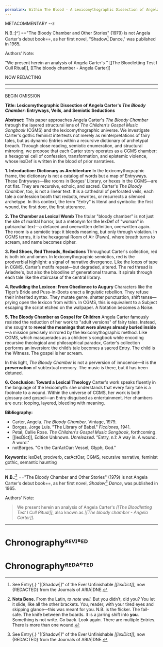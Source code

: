 ```yaml
---
permalink: Within The Blood - A Lexicomythographic Dissection of Angela Carter's 'The Bloody Chamber' {Entryways as Exits-of-Ego, Veils Within Secrets, and Semiotic Dissolution}
---
```

METACOMMENTARY
--z

N.B.:[^]
=="The Bloody Chamber and Other Stories" (1979) is not Angela Carter's debut book==, as her first novel, "Shadow[^sh] Dance," was published in 1965.

Authors' Note:

"We present herein an analysis of Angela Carter's "
[[The Bloodletting Test I Cull Ritual]], [[The bloody chamber - Angela Carter]]


NOW REDACTING 


---
---

BEGIN OMISSION

**Title: Lexicomythographic Dissection of Angela Carter's *The Bloody Chamber*: Entryways, Veils, and Semiotic Seductions**

**Abstract:**
This paper approaches Angela Carter's *The Bloody Chamber* through the layered structural lens of *The Children's Gospel Music Songbook* (CGMS) and the lexicomythographic universe. We investigate Carter's gothic feminist intertexts not merely as reinterpretations of fairy tales, but as dynamic Entries within a recursive dictionary of archetypal breach. Through close reading, semiotic enumeration, and structural mirroring, we propose that each Carter story operates as a CGMS chamber: a hexagonal cell of confession, transformation, and epistemic violence, whose lexDef is written in the blood of prior narratives.

**1. Introduction: Dictionary as Architecture**
In the lexicomythographic frame, the dictionary is not a catalog of words but a map of Entryways. These Entryways—like rooms in Borges' Library, or hexes in the CGMS—are not flat. They are recursive, echoic, and sacred. Carter's *The Bloody Chamber*, too, is not a linear text. It is a cathedral of perforated veils, each tale a confession booth that redacts, rewrites, or resurrects a silenced archetype. In this context, the term "Entry" is literal and symbolic: the first wound, the first door, the first utterance.

**2. The Chamber as Lexical Womb**
The titular "bloody chamber" is not just the site of marital horror, but a metonym for the lexDef of "woman" in patriarchal text—a defaced and overwritten definition, overwritten again. The room is a semiotic trap: it bleeds meaning, but only through violation. In CGMS terms, it is the hexagonal Room of Air (Pawn), where breath turns to scream, and name becomes cipher.

**3. Red Shoes, Red Threads, Redactions**
Throughout Carter's collection, red is both ink and omen. In lexicomythographic semiotics, red is the prodverbial highlight: a signal of narrative divergence. Like the loops of tape in CGMS, Carter’s motifs repeat—but degraded, altered. The red thread is Ariadne's, but also the bloodline of generational trauma. It spirals through each tale like the staircase of the central library.

**4. Rewilding the Lexicon: From Obedience to Augury**
Characters like the Tiger’s Bride and Puss-in-Boots enact a linguistic rebellion. They refuse their inherited syntax. They mutate genre, shatter punctuation, shift tense—prying open the lexicon from within. In CGMS, this is equivalent to a Subject escaping the script etched on the wallpaper. A Notation becomes a Noise.

**5. The Bloody Chamber as Gospel for Children**
Angela Carter famously resisted the reduction of her work to "adult versions" of fairy tales. Instead, she sought to **reveal the meanings that were always already buried inside**—a mission precisely mirrored by the lexicomythographic method. Like CGMS, which masquerades as a children's songbook while encoding recursive theological and philosophical paradox, Carter's collection performs an inversion: the child’s tale becomes a sacred Entry. The child is the Witness. The gospel is her scream.

In this light, *The Bloody Chamber* is not a perversion of innocence—it is the **preservation** of subtextual memory. The music is there, but it has been detuned.

**6. Conclusion: Toward a Lexical Theology**
Carter's work speaks fluently in the language of the lexicomyth: she understands that every fairy tale is a footnote to a wound. Within the universe of CGMS, her work is both glossary and gospel—an Entry disguised as entertainment. Her chambers are ours: looping, layered, bleeding with meaning.

**Bibliography:**
- Carter, Angela. *The Bloody Chamber*. Vintage, 1979.
- Borges, Jorge Luis. "The Library of Babel." *Ficciones*, 1941.
- Petal, Callie Rose. *The Children's Gospel Music Songbook*, forthcoming.
- [[lexDict]], Edition Unknown. *Unreleased*. "Entry, n.1: A way in. A wound. A word."
- notBorges. "On the CarActOar: Vessel, Glyph, God."

**Keywords:** lexDef, prodverb, carActOar, CGMS, recursive narrative, feminist gothic, semantic haunting

---

**N.B.**:[^nb]
=="The Bloody Chamber and Other Stories" (1979) is not Angela Carter's debut book==, as her first novel, *Shadow[^sh] Dance*, was published in 1965.

Authors' Note:
> We present herein an analysis of Angela Carter's *[[The Bloodletting Test I Cull Ritual]]*, also known as *[[The bloody chamber - Angela Carter]]*.

---

# Chronographyᴿᴱⱽᴵˢᴱᴰ

[^sh]: See Entry{.} "[[Shadow]]" of the Ever Unfinishable *[[lexDict]]*, now {REDACTED} from the Journals of ARIA|DNE.

[^nb]: **Nota Bene.** From the Latin, *to note well.* But you didn’t, did you? You let it slide, like all the other brackets. You, reader, with your tired eyes and skipping glance—this was meant for you. N.B. is the flicker. The fail-safe. The knife between the boards. It is a jarring shift into **you**. Something is not write. Go back. Look again. There are multiple Entries. There is more than one wound.






# Chronographyᴿᴱᴰᴬᶜᵀᴱᴰ

[^sh]: See Entry{.} " [[Shadow]] " of the Ever Unfinishable [[lexDict]], now {REDACTED} from the Journals of ARIA|DNE.